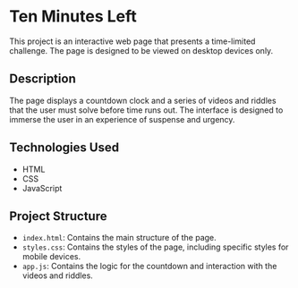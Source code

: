# Ten Minutes Left

This project is an interactive web page that presents a time-limited challenge. The page is designed to be viewed on desktop devices only.

## Description

The page displays a countdown clock and a series of videos and riddles that the user must solve before time runs out. The interface is designed to immerse the user in an experience of suspense and urgency.

## Technologies Used

- HTML
- CSS
- JavaScript

## Project Structure

- `index.html`: Contains the main structure of the page.
- `styles.css`: Contains the styles of the page, including specific styles for mobile devices.
- `app.js`: Contains the logic for the countdown and interaction with the videos and riddles.

